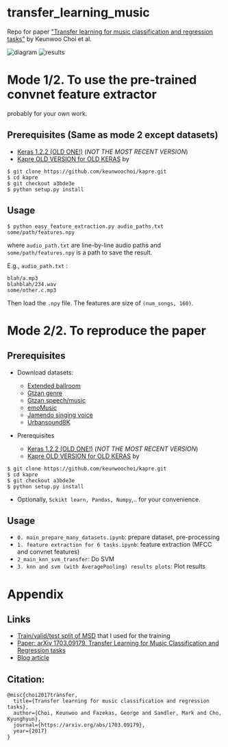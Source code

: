 # transfer_learning_music

Repo for paper ["Transfer learning for music classification and regression tasks"](https://arxiv.org/abs/1703.09179) by Keunwoo Choi et al.

![diagram](https://github.com/keunwoochoi/transfer_learning_music/blob/master/diagram.png "diagram")
![results](https://github.com/keunwoochoi/transfer_learning_music/blob/master/results.png "results")

# Mode 1/2. To use the pre-trained convnet feature extractor

probably for your own work.

## Prerequisites (Same as mode 2 except datasets)
  - [Keras 1.2.2 (OLD ONE!)](https://github.com/fchollet/keras/tree/1.2.2/keras) (*NOT THE MOST RECENT VERSION*)
  - [Kapre OLD VERSION for OLD KERAS](https://github.com/keunwoochoi/kapre/tree/a3bde3e38f62fc5458231198ea2528b752fbb373) by
  
```
$ git clone https://github.com/keunwoochoi/kapre.git
$ cd kapre
$ git checkout a3bde3e
$ python setup.py install
```

## Usage
```
$ python easy_feature_extraction.py audio_paths.txt some/path/features.npy
```
where `audio_path.txt` are line-by-line audio paths and `some/path/features.npy` is a path to save the result.

E.g., `audio_path.txt` : 
```
blah/a.mp3
blahblah/234.wav
some/other.c.mp3
```

Then load the `.npy` file. The features are size of `(num_songs, 160)`.


# Mode 2/2. To reproduce the paper
## Prerequisites

* Download datasets:
  - [Extended ballroom](http://anasynth.ircam.fr/home/media/ExtendedBallroom/)
  - [Gtzan genre](http://marsyasweb.appspot.com/download/data_sets/)
  - [Gtzan speech/music](http://marsyasweb.appspot.com/download/data_sets/)
  - [emoMusic](http://cvml.unige.ch/databases/emoMusic/)
  - [Jamendo singing voice](http://www.mathieuramona.com/wp/data/jamendo/)
  - [Urbansound8K](https://serv.cusp.nyu.edu/projects/urbansounddataset/urbansound8k.html)

* Prerequisites
  - [Keras 1.2.2 (OLD ONE!)](https://github.com/fchollet/keras/tree/1.2.2/keras) (*NOT THE MOST RECENT VERSION*)
  - [Kapre OLD VERSION for OLD KERAS](https://github.com/keunwoochoi/kapre/tree/a3bde3e38f62fc5458231198ea2528b752fbb373) by

```
$ git clone https://github.com/keunwoochoi/kapre.git
$ cd kapre
$ git checkout a3bde3e
$ python setup.py install
```
  - Optionally, `Sckikt learn, Pandas, Numpy`,.. for your convenience.

## Usage

* `0. main_prepare_many_datasets.ipynb`: prepare dataset, pre-processing
* `1. feature extraction for 6 tasks.ipynb`: feature extraction (MFCC and convnet features)
* `2_main_knn_svm_transfer`: Do SVM
* `3. knn and svm (with AveragePooling) results plots`: Plot results

# Appendix
## Links
 - [Train/valid/test split of MSD](https://github.com/keunwoochoi/MSD_split_for_tagging/blob/master/README.md) that I used for the training
 - [Paper: arXiv 1703.09179, Transfer Learning for Music Classification and Regression tasks](https://arxiv.org/abs/1703.09179)
 - [Blog article](https://keunwoochoi.wordpress.com/2017/03/28/paper-is-out-transfer-learning-for-music-classification-and-regression-tasks-and-behind-the-scene-negative-results-etc/) 

## Citation:
```
@misc{choi2017transfer,
  title={Transfer learning for music classification and regression tasks},
  author={Choi, Keunwoo and Fazekas, George and Sandler, Mark and Cho, Kyunghyun},
  journal={https://arxiv.org/abs/1703.09179},
  year={2017}
}
```
  